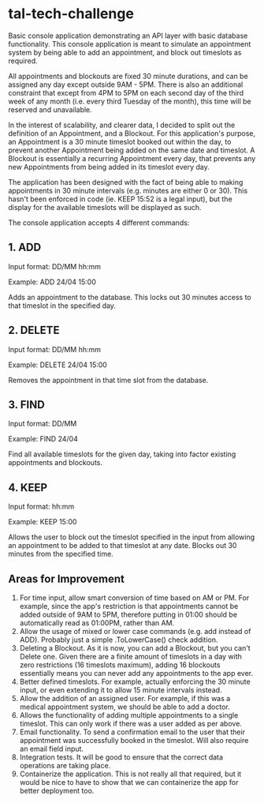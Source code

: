 # tal-tech-challenge

Basic console application demonstrating an API layer with basic database functionality. This console application is meant to simulate an appointment system by being able to add an appointment, and block out timeslots as required.

All appointments and blockouts are fixed 30 minute durations, and can be assigned any day except outside 9AM - 5PM. There is also an additional constraint that except from 4PM to 5PM on each second day of the third week of any month (i.e. every third Tuesday of the month), this time will be reserved and unavailable.

In the interest of scalability, and clearer data, I decided to split out the definition of an Appointment, and a Blockout. For this application's purpose, an Appointment is a 30 minute timeslot booked out within the day, to prevent another Appointment being added on the same date and timeslot. A Blockout is essentially a recurring Appointment every day, that prevents any new Appointments from being added in its timeslot every day. 

The application has been designed with the fact of being able to making appointments in 30 minute intervals (e.g. minutes are either 0 or 30). This hasn't been enforced in code (ie. KEEP 15:52 is a legal input), but the display for the available timeslots will be displayed as such.

The console application accepts 4 different commands:

## 1. ADD 

Input format: DD/MM hh:mm

Example: ADD 24/04 15:00

Adds an appointment to the database. This locks out 30 minutes access to that timeslot in the specified day.

## 2. DELETE

Input format: DD/MM hh:mm

Example: DELETE 24/04 15:00

Removes the appointment in that time slot from the database.

## 3. FIND

Input format: DD/MM

Example: FIND 24/04

Find all available timeslots for the given day, taking into factor existing appointments and blockouts.

## 4. KEEP

Input format: hh:mm

Example: KEEP 15:00

Allows the user to block out the timeslot specified in the input from allowing an appointment to be added to that timeslot at any date. Blocks out 30 minutes from the specified time.

## Areas for Improvement

1. For time input, allow smart conversion of time based on AM or PM. For example, since the app's restriction is that appointments cannot be added outside of 9AM to 5PM, therefore putting in 01:00 should be automatically read as 01:00PM, rather than AM.
2. Allow the usage of mixed or lower case commands (e.g. add instead of ADD). Probably just a simple .ToLowerCase() check addition.
3. Deleting a Blockout. As it is now, you can add a Blockout, but you can't Delete one. Given there are a finite amount of timeslots in a day with zero restrictions (16 timeslots maximum), adding 16 blockouts essentially means you can never add any appointments to the app ever.
4. Better defined timeslots. For example, actually enforcing the 30 minute input, or even extending it to allow 15 minute intervals instead.
4. Allow the addition of an assigned user. For example, if this was a medical appointment system, we should be able to add a doctor.
5. Allows the functionality of adding multiple appointments to a single timeslot. This can only work if there was a user added as per above.
6. Email functionality. To send a confirmation email to the user that their appointment was successfully booked in the timeslot. Will also require an email field input.
7. Integration tests. It will be good to ensure that the correct data operations are taking place.
8. Containerize the application. This is not really all that required, but it would be nice to have to show that we can containerize the app for better deployment too.
